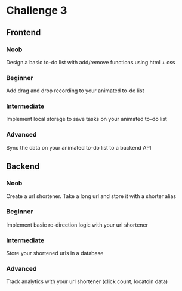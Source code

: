 # Challenge 3

## Frontend
### Noob
Design a basic to-do list with add/remove functions using html + css
### Beginner
Add drag and drop recording to your animated to-do list
### Intermediate
Implement local storage to save tasks on your animated to-do list
### Advanced
Sync the data on your animated to-do list to a backend API

## Backend
### Noob
Create a url shortener. Take a long url and store it with a shorter alias
### Beginner
Implement basic re-direction logic with your url shortener
### Intermediate
Store your shortened urls in a database
### Advanced
Track analytics with your url shortener (click count, locatoin data)
